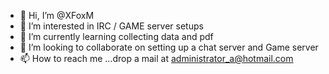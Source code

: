 - 👋 Hi, I’m @XFoxM
- 👀 I’m interested in IRC / GAME server setups
- 🌱 I’m currently learning collecting data and pdf
- 💞️ I’m looking to collaborate on setting up a chat server and Game server
- 📫 How to reach me ...drop a mail at administrator_a@hotmail.com

<!---
XFoxM/XFoxM is a ✨ special ✨ repository because its `README.md` (this file) appears on your GitHub profile.
You can click the Preview link to take a look at your changes.
--->
